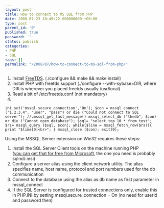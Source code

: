 ```yaml
---
layout: post
title: How to connect to MS SQL from PHP
date: 2008-07-23 18:49:22.000000000 +00:00
type: post
parent_id: '0'
published: true
password: ''
status: publish
categories:
- PHP
- SQL
tags: []
permalink: "/2008/07/how-to-connect-to-ms-sql-from-php/"
---
```

1. Install [FreeTDS](http://freetds.org/). (./configure && make && make install)  
2. Install PHP with freetds support (./configure --with-sybase=DIR, where DIR is wherever you placed freetds usually /usr/local)  
3. Read a bit of /etc/freetds.conf (not mandatory)  
4.  
`ini_set('mssql.secure_connection','On');
$con = mssql_connect ("1.2.3.4", "user", "pass") or die ("Could not connect to SQL server"); //.mssql_get_last_message()
mssql_select_db ("thedb", $con) or die ("Cannot open database");
$sql= "select top 10 * from test";
$rs= mssql_query ($sql, $con);
while($line = mssql_fetch_row($rs)){
print "$line[0]<br>";
}
mssql_close ($con);
exit(0);`

Using the MSSQL Server extension on Win32 requires these steps:  
1) Install the SQL Server Client tools on the machine running PHP  
([you can get that for free from Microsoft](http://www.microsoft.com/downloads/details.aspx?FamilyID=d09c1d60-a13c-4479-9b91-9e8b9d835cdc&displaylang=en), the one you need is probably sqlncli.msi)  
2) Configure a server alias using the client network utility. The alias specifies name, host name, protocol and port numbers used for the db communication  
3) Connect to the database using the alias as db name as first parameter in mssql_connect  
4) If the SQL Server is configured for trusted connections only, enable this in PHP.INI by setting mssql.secure_connection = On (no need for userid and password then)

